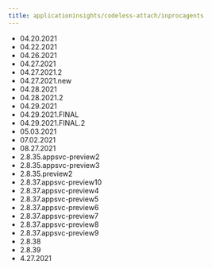 ```yaml
---
title: applicationinsights/codeless-attach/inprocagents
---
```

- 04.20.2021
- 04.22.2021
- 04.26.2021
- 04.27.2021
- 04.27.2021.2
- 04.27.2021.new
- 04.28.2021
- 04.28.2021.2
- 04.29.2021
- 04.29.2021.FINAL
- 04.29.2021.FINAL.2
- 05.03.2021
- 07.02.2021
- 08.27.2021
- 2.8.35.appsvc-preview2
- 2.8.35.appsvc-preview3
- 2.8.35.preview2
- 2.8.37.appsvc-preview10
- 2.8.37.appsvc-preview4
- 2.8.37.appsvc-preview5
- 2.8.37.appsvc-preview6
- 2.8.37.appsvc-preview7
- 2.8.37.appsvc-preview8
- 2.8.37.appsvc-preview9
- 2.8.38
- 2.8.39
- 4.27.2021
